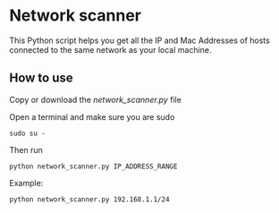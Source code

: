 # Network scanner

This Python script helps you get all the IP and Mac Addresses of hosts connected to the same network as your local machine.

## How to use
Copy or download the *network_scanner.py* file

Open a terminal and make sure you are sudo

```
sudo su -
```

Then run

```
python network_scanner.py IP_ADDRESS_RANGE
```

Example:

```
python network_scanner.py 192.168.1.1/24
```
